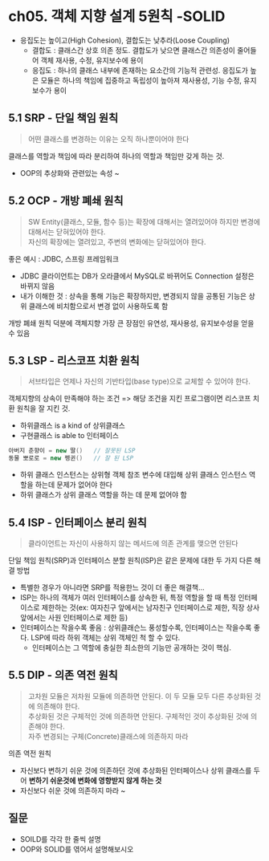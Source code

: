 # ch05. 객체 지향 설계 5원칙 -SOLID
- 응집도는 높이고(High Cohesion), 결합도는 낮추라(Loose Coupling)
    - 결합도 : 클래스간 상호 의존 정도. 결합도가 낮으면 클래스간 의존성이 줄어들어 객체 재사용, 수정, 유지보수에 용이
    - 응집도 : 하나의 클래스 내부에 존재하는 요소간의 기능적 관련성. 응집도가 높은 모듈은 하나의 책임에 집중하고 독립성이 높아져 재사용성, 기능 수정, 유지보수가 용이

## 5.1 SRP - 단일 책임 원칙
> 어떤 클래스를 변경하는 이유는 오직 하나뿐이어야 한다

클래스를 역할과 책임에 따라 분리하여 하나의 역할과 책임만 갖게 하는 것.
* OOP의 추상화와 관련있는 속성 ~

## 5.2 OCP - 개방 폐쇄 원칙
> SW Entity(클래스, 모듈, 함수 등)는 확장에 대해서는 열려있어야 하지만 변경에 대해서는 닫혀있어야 한다.   
> 자신의 확장에는 열려있고, 주변의 변화에는 닫혀있어야 한다.

좋은 예시 : JDBC, 스프링 프레임워크
* JDBC 클라이언트는 DB가 오라클에서 MySQL로 바뀌어도 Connection 설정은 바뀌지 않음
* 내가 이해한 것 : 상속을 통해 기능은 확장하지만, 변경되지 않을 공통된 기능은 상위 클래스에 비치함으로서 변경 없이 사용하도록 함

개방 폐쇄 원칙 덕분에 객체지향 가장 큰 장점인 유연성, 재사용성, 유지보수성을 얻을 수 있음

## 5.3 LSP - 리스코프 치환 원칙
> 서브타입은 언제나 자신의 기반타입(base type)으로 교체할 수 있어야 한다.

객체지향의 상속이 만족해야 하는 조건 => 해당 조건을 지킨 프로그램이면 리스코프 치환 원칙을 잘 지킨 것.
* 하위클래스 is a kind of 상위클래스
* 구현클래스 is able to 인터페이스

```java
아버지 춘향이 = new 딸()   // 잘못된 LSP
동물 뽀로로 = new 펭귄()   // 잘 된 LSP
```
* 하위 클래스 인스턴스는 상위형 객체 참조 변수에 대입해 상위 클래스 인스턴스 역할을 하는데 문제가 없어야 한다
* 하위 클래스가 상위 클래스 역할을 하는 데 문제 없어야 함

## 5.4 ISP - 인터페이스 분리 원칙
> 클라이언트는 자신이 사용하지 않는 메서드에 의존 관계를 맺으면 안된다

단일 책임 원칙(SRP)과 인터페이스 분할 원칙(ISP)은 같은 문제에 대한 두 가지 다른 해결 방법
* 특별한 경우가 아니라면 SRP를 적용한느 것이 더 좋은 해결책...
* ISP는 하나의 객체가 여러 인터페이스를 상속한 뒤, 특정 역할을 할 때 특정 인터페이스로 제한하는 것(ex: 여자친구 앞에서는 남자친구 인터페이스로 제한, 직장 상사 앞에서는 사원 인터페이스로 제한 등)
* 인터페이스는 작을수록 좋음 : 상위클래슨느 풍성할수록, 인터페이스는 작을수록 좋다. LSP에 따라 하위 객체는 상위 객체인 척 할 수 있다.
  * 인터페이스는 그 역할에 충실한 최소한의 기능만 공개하는 것이 핵심.

## 5.5 DIP - 의존 역전 원칙
> 고차원 모듈은 저차원 모듈에 의존하면 안된다. 이 두 모듈 모두 다른 추상화된 것에 의존해야 한다.   
> 추상화된 것은 구체적인 것에 의존하면 안된다. 구체적인 것이 추상화된 것에 의존해야 한다.   
> 자주 변경되는 구체(Concrete)클래스에 의존하지 마라

의존 역전 원칙
* 자신보다 변하기 쉬운 것에 의존하던 것에 추상화된 인터페이스나 상위 클래스를 두어 **변하기 쉬운것에 변화에 영향받지 않게 하는 것**
* 자신보다 쉬운 것에 의존하지 마라 ~

## 질문
* SOILD를 각각 한 줄씩 설명
* OOP와 SOLID를 엮어서 설명해보시오
